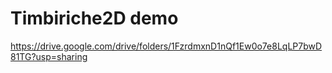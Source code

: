 # Timbiriche2D demo
https://drive.google.com/drive/folders/1FzrdmxnD1nQf1Ew0o7e8LqLP7bwD81TG?usp=sharing
